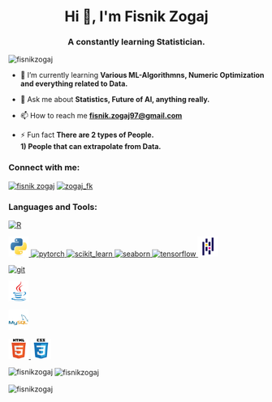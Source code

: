 <h1 align="center">Hi 👋, I'm Fisnik Zogaj</h1>
<h3 align="center">A constantly learning Statistician.</h3>

<p align="left"> <img src="https://komarev.com/ghpvc/?username=fisnikzogaj&label=Profile%20views&color=0e75b6&style=flat" alt="fisnikzogaj" /> </p>

<!--<p align="left"> <a href="https://github.com/ryo-ma/github-profile-trophy"><img src="https://github-profile-trophy.vercel.app/?username=fisnikzogaj" alt="fisnikzogaj" /></a> </p>-->

- 🌱 I’m currently learning **Various ML-Algorithmns, Numeric Optimization and everything related to Data.**

- 💬 Ask me about **Statistics, Future of AI, anything really.**

- 📫 How to reach me **fisnik.zogaj97@gmail.com**

- ⚡ Fun fact **There are 2 types of People. <br> 1) People that can extrapolate from Data.**

<h3 align="left">Connect with me:</h3>
<p align="left">
<a href="https://kaggle.com/fisnik zogaj" target="blank"><img align="center" src="https://raw.githubusercontent.com/rahuldkjain/github-profile-readme-generator/master/src/images/icons/Social/kaggle.svg" alt="fisnik zogaj" height="30" width="40" /></a>
<a href="https://instagram.com/zogaj_fk" target="blank"><img align="center" src="https://raw.githubusercontent.com/rahuldkjain/github-profile-readme-generator/master/src/images/icons/Social/instagram.svg" alt="zogaj_fk" height="30" width="40" /></a>
</p>

<h3 align="left">Languages and Tools:</h3>
<p align="left"> 
  
 
<a href="https://cran.r-project.org/index.html" target="_blank" rel="noreferrer"> <img src="https://cran.r-project.org/Rlogo.svg" alt="R" width="40" height="40"/> </a>
  
<a href="https://www.python.org" target="_blank" rel="noreferrer"> <img src="https://raw.githubusercontent.com/devicons/devicon/master/icons/python/python-original.svg" alt="python" width="40" height="40"/> </a> 
<a href="https://pytorch.org/" target="_blank" rel="noreferrer"> <img src="https://www.vectorlogo.zone/logos/pytorch/pytorch-icon.svg" alt="pytorch" width="40" height="40"/> </a> 
<a href="https://scikit-learn.org/" target="_blank" rel="noreferrer"> 
<img src="https://upload.wikimedia.org/wikipedia/commons/0/05/Scikit_learn_logo_small.svg" alt="scikit_learn" width="40" height="40"/> </a> 
<a href="https://seaborn.pydata.org/" target="_blank" rel="noreferrer"> <img src="https://seaborn.pydata.org/_images/logo-mark-lightbg.svg" alt="seaborn" width="40" height="40"/> </a> 
<a href="https://www.tensorflow.org" target="_blank" rel="noreferrer"> <img src="https://www.vectorlogo.zone/logos/tensorflow/tensorflow-icon.svg" alt="tensorflow" width="40" height="40"/> </a>
<a href="https://pandas.pydata.org/" target="_blank" rel="noreferrer"> <img src="https://raw.githubusercontent.com/devicons/devicon/2ae2a900d2f041da66e950e4d48052658d850630/icons/pandas/pandas-original.svg" alt="pandas" width="40" height="40"/> </a> 
  
<a href="https://git-scm.com/" target="_blank" rel="noreferrer"> <img src="https://www.vectorlogo.zone/logos/git-scm/git-scm-icon.svg" alt="git" width="40" height="40"/> </a> 
 
<a href="https://www.java.com" target="_blank" rel="noreferrer"> <img src="https://raw.githubusercontent.com/devicons/devicon/master/icons/java/java-original.svg" alt="java" width="40" height="40"/> </a> 
  
<a href="https://www.mysql.com/" target="_blank" rel="noreferrer"> <img src="https://raw.githubusercontent.com/devicons/devicon/master/icons/mysql/mysql-original-wordmark.svg" alt="mysql" width="40" height="40"/> </a> 
  
<a href="https://www.w3.org/html/" target="_blank" rel="noreferrer"> <img src="https://raw.githubusercontent.com/devicons/devicon/master/icons/html5/html5-original-wordmark.svg" alt="html5" width="40" height="40"/> </a>
<a href="https://www.w3schools.com/css/" target="_blank" rel="noreferrer"> <img src="https://raw.githubusercontent.com/devicons/devicon/master/icons/css3/css3-original-wordmark.svg" alt="css3" width="40" height="40"/> </a>
</p>

<p><img align="left" src="https://github-readme-stats.vercel.app/api/top-langs?username=fisnikzogaj&show_icons=true&locale=en&layout=compact" alt="fisnikzogaj" /></p>

<p>&nbsp;<img align="center" src="https://github-readme-stats.vercel.app/api?username=fisnikzogaj&show_icons=true&locale=en" alt="fisnikzogaj" /></p>

<p><img align="center" src="https://github-readme-streak-stats.herokuapp.com/?user=fisnikzogaj&" alt="fisnikzogaj" /></p>

